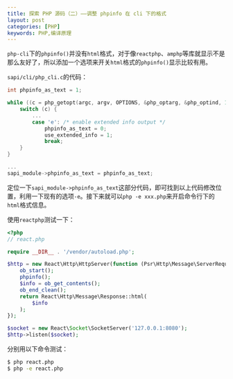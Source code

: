 ```yaml
---
title: 探索 PHP 源码（二）——调整 phpinfo 在 cli 下的格式
layout: post
categories: [PHP]
keywords: PHP,编译原理
---
```


`php-cli`下的`phpinfo()`并没有`html`格式，对于像`reactphp`、`amphp`等库就显示不是那么友好了，所以添加一个选项来开关`html`格式的`phpinfo()`显示比较有用。

`sapi/cli/php_cli.c`的代码：

```cpp
int phpinfo_as_text = 1;

while ((c = php_getopt(argc, argv, OPTIONS, &php_optarg, &php_optind, 1, 2))!=-1) {
    switch (c) {
        ...
        case 'e': /* enable extended info output */
            phpinfo_as_text = 0;
            use_extended_info = 1;
            break;
    }
}

...
sapi_module->phpinfo_as_text = phpinfo_as_text;
```

定位一下`sapi_module->phpinfo_as_text`这部分代码，即可找到以上代码修改位置，利用一下现有的选项`-e`。接下来就可以`php -e xxx.php`来开启命令行下的`html`格式信息。

使用`reactphp`测试一下：

```php
<?php
// react.php

require __DIR__ . '/vendor/autoload.php';

$http = new React\Http\HttpServer(function (Psr\Http\Message\ServerRequestInterface $request) {
    ob_start();
    phpinfo();
    $info = ob_get_contents();
    ob_end_clean();
    return React\Http\Message\Response::html(
        $info
    );
});

$socket = new React\Socket\SocketServer('127.0.0.1:8080');
$http->listen($socket);
```

分别用以下命令测试：

```bash
$ php react.php
$ php -e react.php
```